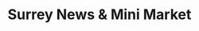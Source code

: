 ---
title: "Surrey News & Mini Market"
url: /banstead/surrey-news-and-mini-market/
shop: convenience
---